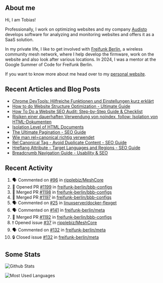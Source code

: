 ## About me

Hi, I am Tobias!

Professionally, I work on optimizing websites and my company [Audisto](https://audisto.com/) develops software for analyzing and monitoring websites and offers it as a SaaS solution.

In my private life, I like to get involved with [Freifunk Berlin](https://berlin.freifunk.net/en/), a wireless community mesh network, where I help develop the firmware, work on the website and also look after various locations. In 2024, I was a mentor at the Google Summer of Code for Freifunk Berlin.

If you want to know more about me head over to my [personal website](https://www.tobias-schwarz.com/en/).

## Recent Articles and Blog Posts

* [Chrome DevTools: Hilfreiche Funktionen und Einstellungen kurz erklärt](https://www.afs-akademie.org/magazin/chrome-devtools/)
* [How to do Website Structure Optimization - Ultimate Guide](https://audisto.com/guides/structure-optimization/)
* [How To Do a Website SEO Audit: Step-by-Step Guide & Checklist](https://audisto.com/guides/website-audit/)
* [Risiken einer dauerhaften Verwendung von noindex, follow: Isolation von HTML-Dokumenten](https://www.websiteboosting.com/magazin/55/risiken-einer-dauerhaften-verwendung-von-noindex-follow-isolation-von-html-dokumenten.html)
* [Isolation Level of HTML Documents](https://audisto.com/help/crawler/features/isolation/)
* [The Ultimate Pagination - SEO Guide](https://audisto.com/guides/pagination/)
* [Wie man rel=canonical richtig verwendet](https://www.websiteboosting.com/magazin/35/wie-man-relcanonical-richtig-einsetzt.html)
* [Rel Canonical Tag - Avoid Duplicate Content - SEO Guide](https://audisto.com/guides/canonical/)
* [Hreflang Attribute - Target Languages and Regions - SEO Guide](https://audisto.com/guides/hreflang/)
* [Breadcrumb Navigation Guide - Usability & SEO](https://audisto.com/guides/breadcrumb/)

## Recent Activity

<!--START_SECTION:activity-->
1. 🗣 Commented on [#96](https://github.com/ripplebiz/MeshCore/pull/96#issuecomment-2723781406) in [ripplebiz/MeshCore](https://github.com/ripplebiz/MeshCore)
2. 💪 Opened PR [#1199](https://github.com/freifunk-berlin/bbb-configs/pull/1199) in [freifunk-berlin/bbb-configs](https://github.com/freifunk-berlin/bbb-configs)
3. 🎉 Merged PR [#1198](https://github.com/freifunk-berlin/bbb-configs/pull/1198) in [freifunk-berlin/bbb-configs](https://github.com/freifunk-berlin/bbb-configs)
4. 🎉 Merged PR [#1197](https://github.com/freifunk-berlin/bbb-configs/pull/1197) in [freifunk-berlin/bbb-configs](https://github.com/freifunk-berlin/bbb-configs)
5. 🗣 Commented on [#25](https://github.com/linuxserver/docker-flexget/issues/25#issuecomment-2708780291) in [linuxserver/docker-flexget](https://github.com/linuxserver/docker-flexget)
6. 🗣 Commented on [#141](https://github.com/freifunk-berlin/meta/issues/141#issuecomment-2682650352) in [freifunk-berlin/meta](https://github.com/freifunk-berlin/meta)
7. 🎉 Merged PR [#1192](https://github.com/freifunk-berlin/bbb-configs/pull/1192) in [freifunk-berlin/bbb-configs](https://github.com/freifunk-berlin/bbb-configs)
8. ❗ Opened issue [#37](https://github.com/ripplebiz/MeshCore/issues/37) in [ripplebiz/MeshCore](https://github.com/ripplebiz/MeshCore)
9. 🗣 Commented on [#132](https://github.com/freifunk-berlin/meta/issues/132#issuecomment-2660759231) in [freifunk-berlin/meta](https://github.com/freifunk-berlin/meta)
10. 🔒 Closed issue [#132](https://github.com/freifunk-berlin/meta/issues/132) in [freifunk-berlin/meta](https://github.com/freifunk-berlin/meta)
<!--END_SECTION:activity-->

## Some Stats

![Github Stats](https://github-readme-stats.vercel.app/api?username=noki&rank_icon=github&theme=transparent&card_width=450)

![Most Used Languages](https://github-readme-stats.vercel.app/api/top-langs?username=noki&layout=compact&langs_count=8&theme=transparent&card_width=450)
